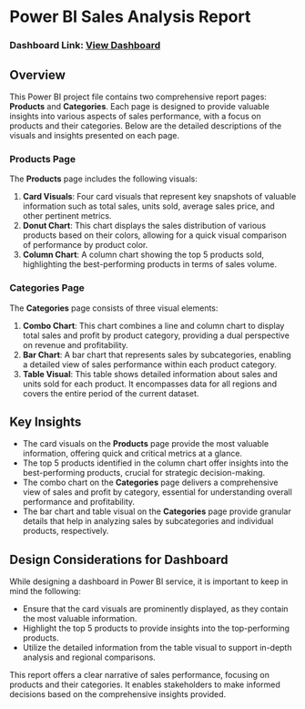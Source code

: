 # Power BI Sales Analysis Report
### Dashboard Link: [View Dashboard](https://app.powerbi.com/groups/571bb2c8-c6b7-4eb8-b5e0-5495f5330421/reports/c9cf4d23-11e5-4ab0-8515-ac9997612305/ReportSection5a92972a1183b3874520?experience=power-bi)
## Overview

This Power BI project file contains two comprehensive report pages: **Products** and **Categories**. Each page is designed to provide valuable insights into various aspects of sales performance, with a focus on products and their categories. Below are the detailed descriptions of the visuals and insights presented on each page.

### Products Page

The **Products** page includes the following visuals:

1. **Card Visuals**: Four card visuals that represent key snapshots of valuable information such as total sales, units sold, average sales price, and other pertinent metrics.
2. **Donut Chart**: This chart displays the sales distribution of various products based on their colors, allowing for a quick visual comparison of performance by product color.
3. **Column Chart**: A column chart showing the top 5 products sold, highlighting the best-performing products in terms of sales volume.

### Categories Page

The **Categories** page consists of three visual elements:

1. **Combo Chart**: This chart combines a line and column chart to display total sales and profit by product category, providing a dual perspective on revenue and profitability.
2. **Bar Chart**: A bar chart that represents sales by subcategories, enabling a detailed view of sales performance within each product category.
3. **Table Visual**: This table shows detailed information about sales and units sold for each product. It encompasses data for all regions and covers the entire period of the current dataset.

## Key Insights

- The card visuals on the **Products** page provide the most valuable information, offering quick and critical metrics at a glance.
- The top 5 products identified in the column chart offer insights into the best-performing products, crucial for strategic decision-making.
- The combo chart on the **Categories** page delivers a comprehensive view of sales and profit by category, essential for understanding overall performance and profitability.
- The bar chart and table visual on the **Categories** page provide granular details that help in analyzing sales by subcategories and individual products, respectively.

## Design Considerations for Dashboard

While designing a dashboard in Power BI service, it is important to keep in mind the following:

- Ensure that the card visuals are prominently displayed, as they contain the most valuable information.
- Highlight the top 5 products to provide insights into the top-performing products.
- Utilize the detailed information from the table visual to support in-depth analysis and regional comparisons.

This report offers a clear narrative of sales performance, focusing on products and their categories. It enables stakeholders to make informed decisions based on the comprehensive insights provided.
